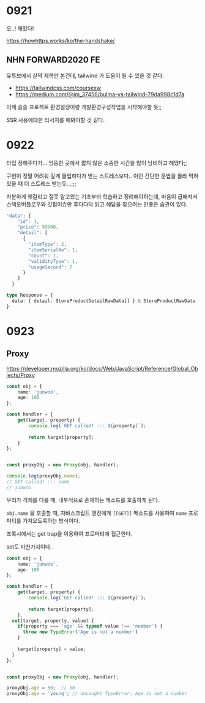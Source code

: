 # 0921

오..! 재밌다!

https://howhttps.works/ko/the-handshake/





## NHN FORWARD2020 FE

유튜브에서 살짝 제목만 본건데, tailwind 가 도움이 될 수 있을 것 같다.

- https://tailwindcss.com/coursexw
- https://medium.com/@im_37456/bulma-vs-tailwind-79da998c1d7a

이제 슬슬 프로젝트 환경설정이랑 개발환경구성작업을 시작해야할 듯;;

SSR 사용에대한 리서치를 해봐야할 것 같다.



# 0922

타입 정해주다가... 엉뚱한 곳에서 짧지 않은 소중한 시간을 많이 낭비하고 헤맸다;;

구현이 정말 어려워 깊게 몰입하다가 받는 스트레스보다.. 이런 간단한 문법을 몰라 막혀있을 때 더 스트레스 받는듯...;;;

차분하게 헷갈리고 잘못 알고있는 기초부터 학습하고 정리해야하는데, 마음이 급해져서 스택오버플로우와 깃헙이슈만 후다다닥 읽고 해답을 찾으려는 안좋은 습관이 있다.



```typescript
"data": {
    "id": 1,
    "price": 99000,
    "detail": [
      {
        "itemType": 2,
        "itemSerialNo": 1,
        "count": 1,
        "validityType": 1,
        "usageSecond": 7
      }
    ]
  }
```



```typescript
type Response = {
  data: { detail: StoreProductDetailRawData[] } & StoreProductRawData
}
```





# 0923

## Proxy

https://developer.mozilla.org/ko/docs/Web/JavaScript/Reference/Global_Objects/Proxy

```typescript
const obj = {
	name: 'junwoo',
	age: 100
};

const handler = {
	get(target, property) {
		console.log(`GET called! ::: ${property}`);
		
		return target[property];
	}
};


const proxyObj = new Proxy(obj, handler);

console.log(proxyObj.name);
// GET called! ::: name
// junwoo
```

우리가 객체를 다룰 때, 내부적으로 존재하는 메소드를 호출하게 된다.

`obj.name` 을 호출할 때, 자바스크립트 엔진에게 `[[GET]]` 메소드를 사용하여 `name` 프로퍼티를 가져오도록하는 방식이다.

프록시에서는 get trap을 이용하여 프로퍼티에 접근한다.

set도 마찬가지이다.

```typescript
const obj = {
	name: 'junwoo',
	age: 100
};

const handler = {
	get(target, property) {
		console.log(`GET called! ::: ${property}`);
		
		return target[property];
	},
  set(target, property, value) {
    if(property === 'age' && typeof value !== 'number') {
      throw new TypeError('Age is not a number')
    }
    
    target[property] = value;
  }
};


const proxyObj = new Proxy(obj, handler);

proxyObj.age = 50;	// 50
proxyObj.age = 'young';	// Uncaught TypeError: Age is not a number
```


